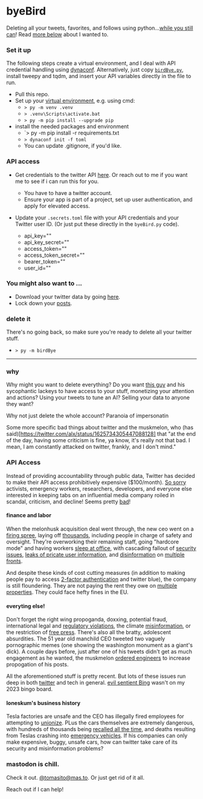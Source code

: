 # byeBird

Deleting all your tweets, favorites, and follows using python...[while you still can](https://twitter.com/TwitterDev/status/1623467615539859456)! Read [more below](#why) about I wanted to.

### Set it up
The following steps create a virtual environment, and I deal with API credential handling using [dynaconf](https://www.dynaconf.com/). Alternatively, just copy [`birdBye.py`](https://github.com/tgj505/byeBird/blob/main/birdBye.py), install tweepy and tqdm, and insert your API variables directly in the file to run.
- Pull this repo.
- Set up your [virtual environment](https://docs.python.org/3/library/venv.html), e.g. using cmd:
    - `> py -m venv .venv`
    - `> .venv\Scripts\activate.bat`
    - `> py -m pip install --upgrade pip`
- install the needed packages and environment
    - `> py -m pip install -r requirements.txt		
	- `> dynaconf init -f toml`
	- You can update .gitignore, if you'd like.

### API access
- Get credentials to the twitter API [here](https://developer.twitter.com/). Or reach out to me if you want me to see if i can run this for you.
	- You have to have a twitter account.
	- Ensure your app is part of a project, set up user authentication, and apply for elevated access.
	
- Update your `.secrets.toml` file with your API credentials and your Twitter user ID. (Or just put these directly in the `byeBird.py` code).
  - api_key=""
  - api_key_secret=""
  - access_token=""
  - access_token_secret=""
  - bearer_token=""
  - user_id=""

### You might also want to ...
- Download your twitter data by going [here](https://twitter.com/settings/download_your_data). 
- Lock down your [posts](https://twitter.com/settings/audience_and_tagging).

### delete it
There's no going back, so make sure you're ready to delete all your twitter stuff.
- `> py -m birdBye`


---

### why

Why might you want to delete everything? Do you want [this guy](https://www.vanityfair.com/news/2022/04/elon-musk-twitter-terrible-things-hes-said-and-done) and his sycophantic lackeys to have access to your stuff, monetizing your attention and actions? Using your tweets to tune an AI? Selling your data to anyone they want?

Why not just delete the whole account? Paranoia of impersonatin

Some more specific bad things about twitter and the muskmelon, who (has said)[https://twitter.com/alx/status/1625734305447088128] that "at the end of the day, having some criticism is fine, ya know, it's really not that bad. I mean, I am constantly attacked on twitter, frankly, and I don't mind."

### API Access

Instead of providing accountability through public data, Twitter has decided to make their API access prohibitively expensive ($100/month). [So sorry](https://apnews.com/article/twitter-api-eca5709035a08d2ebed8fac673809ea8) activists, emergency workers, researchers, developers, and everyone else interested in keeping tabs on an influential media company roiled in scandal, criticism, and decline! Seems pretty [bad](https://www.nature.com/articles/d41586-023-00460-z)!


#### finance and labor
When the melonhusk acquisition deal went through, the new ceo went on a [firing spree](https://apnews.com/article/elon-musk-twitter-inc-technology-business-1f1a67299681beaf1fc9cbae4747287b), laying off [thousands](https://apnews.com/article/elon-musk-twitter-inc-business-layoffs-c0334da78b3af9faf2f43cf3f6e52ffa), including people in charge of safety and oversight. They're overworking their remaining staff, going "hardcore mode" and having workers [sleep at office](https://apnews.com/article/elon-musk-twitter-inc-technology-san-francisco-business-1c067f26852384d48a56f11fadda7142), with cascading fallout of [security issues](https://apnews.com/article/elon-musk-twitter-inc-technology-business-federal-trade-commission-329a984fe607d27ad7f8b37269ad8578), [leaks of pricate user information](https://apnews.com/article/twitter-inc-technology-social-media-business-ce4567176ed1824bb6e3e4376708c12d), and [disinformation](https://apnews.com/article/voting-rights-elon-musk-twitter-inc-technology-dd4273dbda5b15343753f56c1f43a659) on [multiple](https://apnews.com/article/voting-rights-elon-musk-twitter-inc-technology-dd4273dbda5b15343753f56c1f43a659) [fronts](https://apnews.com/article/elon-musk-twitter-inc-technology-science-social-media-a7e2e3214abb4470dcb6e2837aa39c2e).

And despite these kinds of cost cutting measures (in addition to making people pay to access [2-factor authentication](https://www.msn.com/en-gb/money/other/twitter-s-going-to-charge-people-for-sms-2fa-here-s-how-to-switch-to-a-free-option/ar-AA17Iq0k) and twitter blue), the company is still floundering. They are not paying the rent they owe on [multiple properties](https://apnews.com/article/elon-musk-twitter-inc-technology-business-san-francisco-173194eff0b8f70e6d2d3ff6f1f082f9). They could face hefty fines in the EU.


#### everyting else!
Don't forget the right wing propoganda, doxxing, potential fraud, international legal and [regulatory violations](https://apnews.com/article/elon-musk-twitter-inc-technology-politics-european-union-0f912b92a70742ba8ad280cde2f935d9), the climate [misinformation](https://apnews.com/a7e2e3214abb4470dcb6e2837aa39c2e), or the restriction of [free press](https://apnews.com/article/elon-musk-technology-business-social-media-647b3b9d5961da3cd8bd0c0041d05b49).
There's also all the bratty, adolescent absurdities. The 51 year old manchild CEO tweeted two vaguely pornographic memes (one showing the washington monument as a giant's dick). A couple days before, just after one of his tweets didn't get as much engagement as he wanted, the muskmelon [ordered engineers](https://www.theverge.com/2023/2/14/23600358/elon-musk-tweets-algorithm-changes-twitter) to increase propogation of his posts. 

All the aforementioned stuff is pretty recent. But lots of these issues run deep in both [twitter](https://apnews.com/article/technology-middle-east-saudi-arabia-money-laundering-dc9612bf2f80af6be192606bd1af7d71) and tech in general. [evil sentient Bing](https://erikhoel.substack.com/p/i-am-bing-and-i-am-evil) wasn't on my 2023 bingo board.

#### loneskum's business history
Tesla factories are unsafe and the CEO has illegally fired employees for attempting to [unionize](https://www.vanityfair.com/news/2023/02/elon-musks-tesla-fires-employees-unionize). PLus the cars themselves are extremely dangerous, with hundreds of thousands being [recalled all the time](https://time.com/6256478/tesla-recall-self-driving-safety-concerns/), and deaths resulting from Teslas crashing into [emergency vehicles](https://apnews.com/article/technology-business-injuries-fires-59d22dced75ec1ce6929c9dfb094524c). If his companies can only make expensive, buggy, unsafe cars, how can twitter take care of its security and misinformation problems?

### mastodon is chill. 
Check it out. [@tomasito@mas.to](https://mas.to/@tomasito). Or just get rid of it all.

Reach out if I can help!